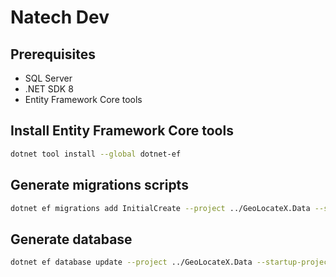 # Natech Dev

## Prerequisites

* SQL Server
* .NET SDK 8
* Entity Framework Core tools

## Install Entity Framework Core tools

```bash
dotnet tool install --global dotnet-ef
```

## Generate migrations scripts

```bash
dotnet ef migrations add InitialCreate --project ../GeoLocateX.Data --startup-project .
```

## Generate database

```bash
dotnet ef database update --project ../GeoLocateX.Data --startup-project .
```